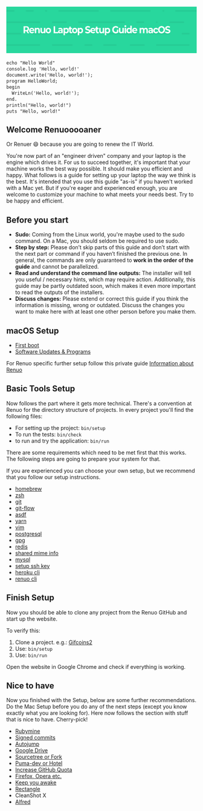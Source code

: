 ![Laptop Setup Guide for macOS](img/Laptop-Setup.png)

```
echo "Hello World"
console.log 'Hello, world!'
document.write('Hello, world!');
program HelloWorld;
begin
  WriteLn('Hello, world!');
end.
println("Hello, world!")
puts "Hello, world!"
```

## Welcome Renuooooaner

Or Renuer 😄 because you are going to renew the IT World.

You're now part of an "engineer driven" company and your laptop is the engine which drives it. For us to succeed together, it's important that your machine works the best way possible. It should make you efficient and happy. What follows is a guide for setting up your laptop the way we think is the best. It's intended that you use this guide "as-is" if you haven't worked with a Mac yet. But if you're eager and experienced enough, you are welcome to customize your machine to what meets your needs best. Try to be happy and efficient.

## Before you start

- **Sudo:** Coming from the Linux world, you're maybe used to the sudo command. On a Mac, you should seldom be required to use sudo.
- **Step by step:** Please don’t skip parts of this guide and don’t start with the next part or command if you haven’t finished the previous one. In general, the commands are only guaranteed to **work in the order of the guide** and cannot be parallelized.
- **Read and understand the command line outputs:** The installer will tell you useful / necessary hints, which may require action. Additionally, this guide may be partly outdated soon, which makes it even more important to read the outputs of the installers.
- **Discuss changes:** Please extend or correct this guide if you think the information is missing, wrong or outdated. Discuss the changes you want to make here with at least one other person before you make them.

## macOS Setup

- [First boot](first_boot.md)
- [Software Updates & Programs](software_programs.md)

For Renuo specific further setup follow this private guide [Information about Renuo](https://docs.google.com/document/d/1Pr5DQzfWo-YPUVc-kXyCay-d11dKsx0vZUWdwkSfMkc/)

## Basic Tools Setup

Now follows the part where it gets more technical. There's a convention at Renuo for the directory structure of projects. In every project you'll find the following files:

- For setting up the project: ``` bin/setup ```
- To run the tests: ``` bin/check ```
- to run and try the application: ``` bin/run ```

There are some requirements which need to be met first that this works. The following steps are going to prepare your system for that.

If you are experienced you can choose your own setup, but we recommend that you follow our setup instructions.

- [homebrew](homebrew.md)
- [zsh](zsh.md)
- [git](git.md)
- [git-flow](git_flow.md)
- [asdf](asdf.md)
- [yarn](yarn.md)
- [vim](vim.md)
- [postgresql](postgresql.md)
- [gpg](gpg.md)
- [redis](redis.md)
- [shared mime info](shared_mime_info.md)
- [mysql](mysql.md)
- [setup ssh key](setup_ssh_key.md)
- [heroku cli](heroku_cli.md)
- [renuo cli](renuo_cli.md)

## Finish Setup

Now you should be able to clone any project from the Renuo GitHub and start up the website.

To verify this:

1. Clone a project. e.g.: [Gifcoins2](https://github.com/renuo/gifcoins2)
2. Use: ```bin/setup```
3. Use: ```bin/run```

Open the website in Google Chrome and check if everything is working.

## Nice to have

Now you finished with the Setup, below are some further recommendations. Do the Mac Setup before you do any of the next steps (except you know exactly what you are looking for). Here now follows the section with stuff that is nice to have. Cherry-pick!

- [Rubymine](rubymine.md)
- [Signed commits](signed_commits.md)
- [Autojump](autojump.md)
- [Google Drive](google_drive.md)
- [Sourcetree or Fork](sourcetree_or_fork.md)
- [Puma-dev or Hotel](puma_or_hotel.md)
- [Increase GitHub Quota](increase_github_quota.md)
- [Firefox, Opera etc.](firefox.md)
- [Keep you awake](keep_you_awake.md)
- [Rectangle](rectangle.md)
- CleanShot X
- [Alfred](alfred.md)
